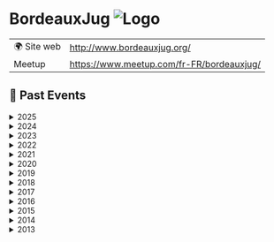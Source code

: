 # BordeauxJug ![Logo](https://example.com/logo-bordeauxjug.png)

|                                |     |
| ------------------------------ | --- |
| 🌍 Site web                    | http://www.bordeauxjug.org/ |
| Meetup | https://www.meetup.com/fr-FR/bordeauxjug/ |

<!-- EVENTS:START -->
## 📆 Past Events

<details>
<summary>2025</summary>

| Date | Event | Location | Link |
|------|--------|----------|------|
| 2025-02-13 19:00 | Tabby & Continue.dev : la dream team pour un IA coding assistant | TBD | https://www.meetup.com/bordeauxjug/events/306028825/ |
| 2025-01-16 19:00 | Optimisation des images Docker Java avec Jdeps, Jlink et les layers Docker | TBD | https://www.meetup.com/bordeauxjug/events/305522695/ |
</details>

<details>
<summary>2024</summary>

| Date | Event | Location | Link |
|------|--------|----------|------|
| 2024-12-12 19:00 | Picocli : mets du Java dans ton terminal !  | TBD | https://www.meetup.com/bordeauxjug/events/304849722/ |
| 2024-11-14 19:00 | IA générative en action: Intégrez les LLM dans vos applications | TBD | https://www.meetup.com/bordeauxjug/events/304423651/ |
| 2024-10-10 19:00 | Quarkus : Greener, Better, Faster, stronger. | TBD | https://www.meetup.com/bordeauxjug/events/303769488/ |
| 2024-09-26 19:00 | Design First : OpenApi et AsyncApi en action ! | TBD | https://www.meetup.com/bordeauxjug/events/303373620/ |
| 2024-07-18 19:00 | JUG Off 2024 | TBD | https://www.meetup.com/bordeauxjug/events/302240218/ |
| 2024-06-19 19:00 | Java 22+ | TBD | https://www.meetup.com/bordeauxjug/events/301614999/ |
| 2024-06-06 19:00 | Wargames - Java vulnerabilities and why you should care | TBD | https://www.meetup.com/bordeauxjug/events/301350591/ |
| 2024-05-23 19:00 | Comment être un développeur à 360° en 2024 | TBD | https://www.meetup.com/bordeauxjug/events/300982636/ |
| 2024-04-04 19:00 | Builds Reproductibles avec Apache Maven | TBD | https://www.meetup.com/bordeauxjug/events/299990747/ |
| 2024-03-21 19:00 | Le versioning des APIs REST: dans la vraie vie on fait comment? | TBD | https://www.meetup.com/bordeauxjug/events/299719481/ |
| 2024-03-11 19:00 | Assemblée Générales 2024 | TBD | https://www.meetup.com/bordeauxjug/events/299601637/ |
| 2024-02-15 19:00 | Découvrir le Property Based Testing : De la Théorie à la Pratique avec jqwik | TBD | https://www.meetup.com/bordeauxjug/events/298948411/ |
| 2024-01-18 19:00 | Generative IA par la pratique : cas concrets  d'un LLM en Java, LangChain4J | TBD | https://www.meetup.com/bordeauxjug/events/298313430/ |
</details>

<details>
<summary>2023</summary>

| Date | Event | Location | Link |
|------|--------|----------|------|
| 2023-11-23 19:00 | Les promesses de Loom ... Soyez au rendez-vous ! | TBD | https://www.meetup.com/bordeauxjug/events/297384459/ |
| 2023-10-26 19:00 | La recherche à l'ère de l'IA | TBD | https://www.meetup.com/bordeauxjug/events/296632690/ |
| 2023-07-06 19:00 | JUG Off 2023 | TBD | https://www.meetup.com/bordeauxjug/events/294526561/ |
| 2023-06-08 19:00 | Laptop as Code | TBD | https://www.meetup.com/bordeauxjug/events/293890281/ |
| 2023-04-27 19:00 | Fluid Pull Request | TBD | https://www.meetup.com/bordeauxjug/events/292991518/ |
| 2023-04-06 19:00 | CRaC vs GraalVM, pour un démarrage rapide | TBD | https://www.meetup.com/bordeauxjug/events/292473540/ |
| 2023-03-13 19:00 | AG 2023 | TBD | https://www.meetup.com/bordeauxjug/events/292117139/ |
| 2023-02-23 19:00 | JOOQ, joy of SQL | TBD | https://www.meetup.com/bordeauxjug/events/291725364/ |
</details>

<details>
<summary>2022</summary>

| Date | Event | Location | Link |
|------|--------|----------|------|
| 2022-12-15 19:00 | 400 API et 2000 types : genèse du nouveau client Java pour Elasticsearch | TBD | https://www.meetup.com/bordeauxjug/events/290213190/ |
| 2022-10-18 19:00 | Micronaut Test Resources | TBD | https://www.meetup.com/bordeauxjug/events/289013582/ |
| 2022-09-22 19:00 | Programmation Asynchrone avec Loom | TBD | https://www.meetup.com/bordeauxjug/events/288362719/ |
| 2022-06-09 19:00 | Quarkus World Tour 2022 s'arrête au BordeauxJUG | TBD | https://www.meetup.com/bordeauxjug/events/286319172/ |
| 2022-05-28 10:00 | Workshop Kafka Streams 101 | TBD | https://www.meetup.com/bordeauxjug/events/285941366/ |
| 2022-05-12 19:00 | Architecture microservices & cohérence des données : mais comment pour de vrai ? | TBD | https://www.meetup.com/bordeauxjug/events/285680552/ |
| 2022-04-07 19:00 | Développer un opérateur Kubernetes en Java, c'est possible ! | TBD | https://www.meetup.com/bordeauxjug/events/284935523/ |
| 2022-03-24 19:00 | A GraphQL-based Schema Architecture for Microservices | Online | https://www.meetup.com/bordeauxjug/events/284773930/ |
| 2022-03-10 19:00 | AG 2022 | TBD | https://www.meetup.com/bordeauxjug/events/284450934/ |
</details>

<details>
<summary>2021</summary>

| Date | Event | Location | Link |
|------|--------|----------|------|
| 2021-12-09 19:00 | Blockchain: fondements technologiques et cas d'usage | TBD | https://www.meetup.com/bordeauxjug/events/282476863/ |
| 2021-11-16 19:00 | Java 17 la dernière LTS par Rémi Forax | TBD | https://www.meetup.com/bordeauxjug/events/281736541/ |
| 2021-09-16 19:00 | Quarkus World Tour s'arrête à Bordeaux | Online | https://www.meetup.com/bordeauxjug/events/280673402/ |
| 2021-07-08 19:00 | JUG Off 2021 | TBD | https://www.meetup.com/bordeauxjug/events/279257003/ |
| 2021-06-24 19:00 | Java côté serveur : 22 ans et toujours fringuant ! | Online | https://www.meetup.com/bordeauxjug/events/278914207/ |
| 2021-05-20 19:00 | Gradle 7: Le guide de survie Gradle | Online | https://www.meetup.com/bordeauxjug/events/278050081/ |
| 2021-04-22 19:00 | Java 16 - Les nouveautés | Online | https://www.meetup.com/bordeauxjug/events/277451860/ |
| 2021-03-22 19:00 | AG 2021 | Online | https://www.meetup.com/bordeauxjug/events/277008416/ |
| 2021-03-11 19:00 | JHipster ❤️ Quarkus: Supersonic, Subatomic Full Stack Application | Online | https://www.meetup.com/bordeauxjug/events/276719004/ |
| 2021-02-18 19:00 | Hibernate in complex projects – Can we be a little faster? | Online | https://www.meetup.com/bordeauxjug/events/276178510/ |
| 2021-01-21 19:00 | Don't fear outdated caches -- change data capture to the rescue!  | Online | https://www.meetup.com/bordeauxjug/events/275773605/ |
</details>

<details>
<summary>2020</summary>

| Date | Event | Location | Link |
|------|--------|----------|------|
| 2020-12-17 19:00 | 3 easy improvements in your microservices architecture | Online | https://www.meetup.com/bordeauxjug/events/275058477/ |
| 2020-11-19 19:00 | Plug-in Architectures for Java with Layrry and the Java Module System | Online | https://www.meetup.com/bordeauxjug/events/274507026/ |
| 2020-10-15 19:00 | Mieux maîtriser la performance applicative avec la librairie de test QuickPerf | Online | https://www.meetup.com/bordeauxjug/events/273864451/ |
| 2020-09-10 19:00 | Spring Boot Loves K8s | Online | https://www.meetup.com/bordeauxjug/events/272912566/ |
| 2020-07-09 19:00 | JUG Off 2020 | TBD | https://www.meetup.com/bordeauxjug/events/271759227/ |
| 2020-06-25 19:00 | Profiling et monitoring de JVM avec Arthas | Online | https://www.meetup.com/bordeauxjug/events/271338389/ |
| 2020-05-28 19:00 | Artificial Intelligence on Quarkus: I love it when an OptaPlan comes together | Online | https://www.meetup.com/bordeauxjug/events/270786885/ |
| 2020-04-30 19:00 | La concurrence sans s’emmêler les ficelles avec Project Loom | Online | https://www.meetup.com/bordeauxjug/events/270182876/ |
| 2020-02-20 19:00 | Montée de version sans interruption de services | TBD | https://www.meetup.com/bordeauxjug/events/268624020/ |
| 2020-01-23 19:00 | News du support de Kotlin dans Spring ? Et Spring Boot avec GraalVM native | TBD | https://www.meetup.com/bordeauxjug/events/267666612/ |
| 2020-01-16 19:00 | AG 2020 | TBD | https://www.meetup.com/bordeauxjug/events/267863950/ |
</details>

<details>
<summary>2019</summary>

| Date | Event | Location | Link |
|------|--------|----------|------|
| 2019-12-12 19:00 | La modularité au (micro) service de l'espace client Orange | TBD | https://www.meetup.com/bordeauxjug/events/266994044/ |
| 2019-11-21 19:00 | Introduction à la programmation par contraintes | TBD | https://www.meetup.com/bordeauxjug/events/266232132/ |
| 2019-10-17 19:00 | La JVM et Docker, vers une symbiose parfaite ! | TBD | https://www.meetup.com/bordeauxjug/events/265368300/ |
| 2019-09-05 19:00 | Quarkus: Supersonique Subatomique Java  | TBD | https://www.meetup.com/bordeauxjug/events/263399748/ |
| 2019-07-11 19:30 | JUG Off 2019 | TBD | https://www.meetup.com/bordeauxjug/events/262595991/ |
| 2019-06-06 19:00 | Le DDD et les patterns tactiques | TBD | https://www.meetup.com/bordeauxjug/events/261789353/ |
| 2019-05-16 19:00 | Java 11, 12.. c'est le moment de remplacer son JDK 8 | TBD | https://www.meetup.com/bordeauxjug/events/261250540/ |
| 2019-04-25 19:00 | Construire une architecture élastique basée sur les événements dans AWS | TBD | https://www.meetup.com/bordeauxjug/events/260351006/ |
| 2019-03-21 19:00 | Etre productif avec JHipster | TBD | https://www.meetup.com/bordeauxjug/events/259556423/ |
| 2019-02-21 19:00 | Back to Basics : Ne perdez plus votre Temps avec les Dates | TBD | https://www.meetup.com/bordeauxjug/events/258695264/ |
| 2019-01-17 19:00 | Micronaut puis Flutter | TBD | https://www.meetup.com/bordeauxjug/events/257938877/ |
| 2019-01-10 19:00 | AG 2019 | TBD | https://www.meetup.com/bordeauxjug/events/257862112/ |
</details>

<details>
<summary>2018</summary>

| Date | Event | Location | Link |
|------|--------|----------|------|
| 2018-12-13 19:00 | Web components en 2018, on en est où ? | TBD | https://www.meetup.com/bordeauxjug/events/257016263/ |
| 2018-11-15 19:00 | Au delà des brokers: un tour de l'environnement Kafka | TBD | https://www.meetup.com/bordeauxjug/events/256161168/ |
| 2018-10-11 19:00 | Ceinture noire Karate en tests d'API REST | TBD | https://www.meetup.com/bordeauxjug/events/255244535/ |
| 2018-09-20 19:00 | Soirée Apache Maven | TBD | https://www.meetup.com/bordeauxjug/events/254457225/ |
| 2018-07-12 19:00 | JUG Off 2018 | TBD | https://www.meetup.com/bordeauxjug/events/252304027/ |
| 2018-06-20 19:00 | Mettre en place simplement la sécurité de ces applications avec Keycloak | TBD | https://www.meetup.com/bordeauxjug/events/251623732/ |
| 2018-05-17 19:00 | Soirée BlockChain | TBD | https://www.meetup.com/bordeauxjug/events/250558478/ |
| 2018-04-25 19:00 | Applications réactives avec Eclipse Vert.x | TBD | https://www.meetup.com/bordeauxjug/events/249581959/ |
| 2018-03-29 19:00 | Boîte à outils mémoire de la JVM ... | TBD | https://www.meetup.com/bordeauxjug/events/248955519/ |
| 2018-02-15 19:00 | Mettez à profit toutes les fonctionnalités de Kubernetes pour vos microservices | TBD | https://www.meetup.com/bordeauxjug/events/247490956/ |
| 2018-01-18 19:00 | Soirée Gilded-Rose  | TBD | https://www.meetup.com/bordeauxjug/events/246724353/ |
</details>

<details>
<summary>2017</summary>

| Date | Event | Location | Link |
|------|--------|----------|------|
| 2017-12-14 19:00 | AG 2017 | TBD | https://www.meetup.com/bordeauxjug/events/245811130/ |
| 2017-12-07 19:00 | Modernisez vos API, passez à GraphQL! | TBD | https://www.meetup.com/bordeauxjug/events/245214238/ |
| 2017-11-16 19:00 | Clean Code – Comment coder propre | TBD | https://www.meetup.com/bordeauxjug/events/244964590/ |
| 2017-10-12 19:00 | Serverless avec AWS Lambda ? | TBD | https://www.meetup.com/bordeauxjug/events/243960460/ |
| 2017-09-13 19:00 | Préparez vous à la modularité selon Java 9 par Alexis Hassler | TBD | https://www.meetup.com/bordeauxjug/events/243122966/ |
| 2017-07-06 21:30 | JUG OFF | TBD | https://www.meetup.com/bordeauxjug/events/241343292/ |
| 2017-07-06 19:00 | Raspberry Pi with Java 9 (au LABRI) | TBD | https://www.meetup.com/bordeauxjug/events/241198031/ |
| 2017-06-22 19:00 | DDD, P&A, ES, CQRS, ETC | TBD | https://www.meetup.com/bordeauxjug/events/240754591/ |
| 2017-06-08 19:00 | Stream Processing avec Apache Flink | TBD | https://www.meetup.com/bordeauxjug/events/240460871/ |
| 2017-05-04 19:00 | Ingest Node : (Ré)indexer et enrichir des documents dans ElasticSearch | TBD | https://www.meetup.com/bordeauxjug/events/239283917/ |
| 2017-04-13 19:00 | Living documentation, ou comment faire de la documentation sans l'écrire. | TBD | https://www.meetup.com/bordeauxjug/events/238993162/ |
| 2017-03-23 19:00 | TypeScript : dès lundi sur votre App Legacy | TBD | https://www.meetup.com/bordeauxjug/events/238356406/ |
| 2017-01-12 19:00 | Functional web applications with Kotlin and Spring 5 | TBD | https://www.meetup.com/bordeauxjug/events/236351273/ |
</details>

<details>
<summary>2016</summary>

| Date | Event | Location | Link |
|------|--------|----------|------|
| 2016-12-15 19:00 | "Plateforme dynamique, #docker #dns #scalabilité... Où sont mes microservices ?" | TBD | https://www.meetup.com/bordeauxjug/events/235866651/ |
| 2016-12-07 19:00 | AG 2016 | TBD | https://www.meetup.com/bordeauxjug/events/235866508/ |
| 2016-11-17 19:00 | SonarLint et SonarQube pour détecter les bugs, code smells et vulnérabilités | TBD | https://www.meetup.com/bordeauxjug/events/235485040/ |
| 2016-10-27 19:00 | Java EE, Micro Profile, TypeScript et Angular 2 | TBD | https://www.meetup.com/bordeauxjug/events/234702577/ |
| 2016-09-22 19:00 | Ionic, un framework mobile hybride fun et addictif | TBD | https://www.meetup.com/bordeauxjug/events/233895791/ |
| 2016-07-05 19:00 | Bordeaux JUG Off 2016 | TBD | https://www.meetup.com/bordeauxjug/events/232348696/ |
| 2016-06-09 19:00 | Eclipse Che: the Next-Gen Eclipse IDE | TBD | https://www.meetup.com/bordeauxjug/events/231401974/ |
| 2016-05-12 19:00 | Hawkular Powers: Le Dev au pistolet d'Ops | TBD | https://www.meetup.com/bordeauxjug/events/230822572/ |
| 2016-04-12 19:00 | JIGSAW notre sauveur | TBD | https://www.meetup.com/bordeauxjug/events/230045752/ |
| 2016-03-31 19:00 | De Zéro à Héros avec Spring Boot | TBD | https://www.meetup.com/bordeauxjug/events/229566440/ |
| 2016-02-10 19:00 | Let's React | TBD | https://www.meetup.com/bordeauxjug/events/228464263/ |
| 2016-01-21 19:00 | Quickie Party | TBD | https://www.meetup.com/bordeauxjug/events/228184140/ |
</details>

<details>
<summary>2015</summary>

| Date | Event | Location | Link |
|------|--------|----------|------|
| 2015-12-15 19:00 | AG 2015 | TBD | https://www.meetup.com/bordeauxjug/events/227402106/ |
| 2015-12-10 19:00 | Intégration Spark/Cassandra, théorie et pratique | TBD | https://www.meetup.com/bordeauxjug/events/227072081/ |
| 2015-11-19 19:00 | Machine Learning avec Spark | TBD | https://www.meetup.com/bordeauxjug/events/226638295/ |
| 2015-10-22 19:00 | Continuous Delivery avec Jenkins et Docker | TBD | https://www.meetup.com/bordeauxjug/events/226039925/ |
| 2015-09-24 19:00 | Asciidoctor RTFM | TBD | https://www.meetup.com/bordeauxjug/events/225140026/ |
| 2015-07-08 19:00 | Jug Off 2015 | TBD | https://www.meetup.com/bordeauxjug/events/223699329/ |
| 2015-06-17 19:00 | Hibernate OGM : ORM et NoSQL sont-ils solubles? | TBD | https://www.meetup.com/bordeauxjug/events/222982961/ |
| 2015-05-05 19:00 | Convention over configuration: the Gradle Way | TBD | https://www.meetup.com/bordeauxjug/events/222040907/ |
| 2015-04-16 19:00 | À la découverte de MongoDB 3.0 ! | TBD | https://www.meetup.com/bordeauxjug/events/221648599/ |
| 2015-03-19 19:00 | Soirée Cassandra avec Sébastien Augereau | TBD | https://www.meetup.com/bordeauxjug/events/220850469/ |
| 2015-02-05 19:00 | Lucy in the cloud with Docker | TBD | https://www.meetup.com/bordeauxjug/events/220124167/ |
| 2015-01-22 19:00 | LP4J, a song of Java, MIDI and websockets | TBD | https://www.meetup.com/bordeauxjug/events/219792716/ |
</details>

<details>
<summary>2014</summary>

| Date | Event | Location | Link |
|------|--------|----------|------|
| 2014-12-11 19:00 | Jeudi 11 décembre : AG du JUG | TBD | https://www.meetup.com/bordeauxjug/events/218973416/ |
| 2014-12-04 19:00 | Jeudi 4 Décembre : Soirée JHipster | TBD | https://www.meetup.com/bordeauxjug/events/218765429/ |
| 2014-11-13 19:00 | Introduction à Clojure et Live Coding | TBD | https://www.meetup.com/bordeauxjug/events/218255602/ |
| 2014-10-23 19:00 | CDI Today... and Tomorow (A. Goncalves) | TBD | https://www.meetup.com/bordeauxjug/events/213012482/ |
| 2014-09-25 19:00 | La persistance polyglotte ou comment intégrer quatre moteurs de bases de données | TBD | https://www.meetup.com/bordeauxjug/events/207221112/ |
| 2014-07-07 19:00 | Jug Off au Connemara | TBD | https://www.meetup.com/bordeauxjug/events/192113902/ |
| 2014-06-11 19:00 | Appliquer le Web aux données | TBD | https://www.meetup.com/bordeauxjug/events/186439052/ |
| 2014-05-22 19:00 | Des applications réactives avec Spring 4, AngularDart et Websocket | TBD | https://www.meetup.com/bordeauxjug/events/182201392/ |
| 2014-04-09 19:00 | Java 8 Lambdas and Devices | TBD | https://www.meetup.com/bordeauxjug/events/170169002/ |
| 2014-04-03 19:00 | Groovy vs Java 8 | TBD | https://www.meetup.com/bordeauxjug/events/173192882/ |
| 2014-03-22 14:00 | Wikidata Workshop | TBD | https://www.meetup.com/bordeauxjug/events/168636382/ |
| 2014-03-13 19:00 | Live coding: Web temps réel avec Play 2 | TBD | https://www.meetup.com/bordeauxjug/events/170163822/ |
| 2014-02-15 12:00 | Dart Flight school | TBD | https://www.meetup.com/bordeauxjug/events/164822362/ |
| 2014-02-13 19:00 | JavaEE : Apache TomEE | TBD | https://www.meetup.com/bordeauxjug/events/164013362/ |
| 2014-01-16 19:00 | Java 8 : lambdas, Streams et Collectors, le nouveau visage de l’API Collection | TBD | https://www.meetup.com/bordeauxjug/events/158426962/ |
</details>

<details>
<summary>2013</summary>

| Date | Event | Location | Link |
|------|--------|----------|------|
| 2013-12-16 19:00 | AG 2013 du BordeauxJUG | TBD | https://www.meetup.com/bordeauxjug/events/149668812/ |
| 2013-12-11 19:00 | Lambdas, from the great closure war to Java 8, an unexpected journey | TBD | https://www.meetup.com/bordeauxjug/events/153792532/ |
| 2013-11-14 19:00 | Jeudi 14 Nov: What's The Fold | TBD | https://www.meetup.com/bordeauxjug/events/148668382/ |
| 2013-10-17 19:00 | Jeudi 17 Oct: Les lambdas arrivent, mais avez-vous bien compris les Generics ? | TBD | https://www.meetup.com/bordeauxjug/events/143511422/ |
</details>
<!-- EVENTS:END -->